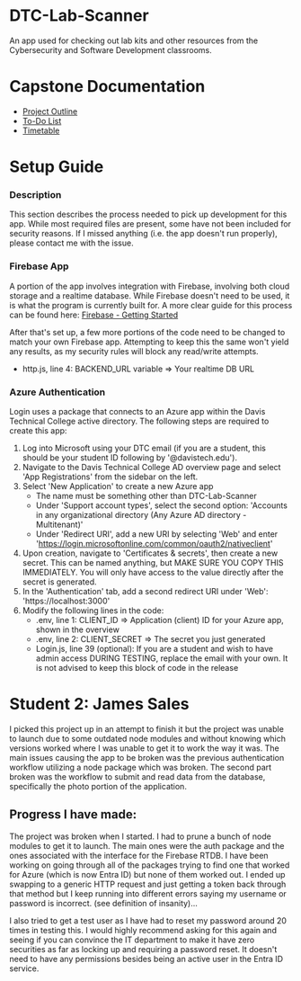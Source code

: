 # DTC-Lab-Scanner
An app used for checking out lab kits and other resources from the Cybersecurity and Software Development classrooms.

# Capstone Documentation
- [Project Outline](https://github.com/SafetyFlux/DTC-Lab-Scanner/blob/main/OUTLINE.md)
- [To-Do List](https://github.com/SafetyFlux/DTC-Lab-Scanner/blob/main/TODO.md)
- [Timetable](https://github.com/SafetyFlux/DTC-Lab-Scanner/blob/main/TIMETABLE.md)

# Setup Guide
### Description
This section describes the process needed to pick up development for this app. While most required files are present, some have not been included for security reasons. If I missed anything (i.e. the app doesn't run properly), please contact me with the issue.

### Firebase App
A portion of the app involves integration with Firebase, involving both cloud storage and a realtime database. While Firebase doesn't need to be used, it is what the program is currently built for. A more clear guide for this process can be found here: [Firebase - Getting Started](https://rnfirebase.io/)

After that's set up, a few more portions of the code need to be changed to match your own Firebase app. Attempting to keep this the same won't yield any results, as my security rules will block any read/write attempts.
- http.js, line 4: BACKEND_URL variable => Your realtime DB URL

### Azure Authentication
Login uses a package that connects to an Azure app within the Davis Technical College active directory. The following steps are required to create this app:
1. Log into Microsoft using your DTC email (if you are a student, this should be your student ID following by '@davistech.edu').
2. Navigate to the Davis Technical College AD overview page and select 'App Registrations' from the sidebar on the left.
3. Select 'New Application' to create a new Azure app
   - The name must be something other than DTC-Lab-Scanner
   - Under 'Support account types', select the second option: 'Accounts in any organizational directory (Any Azure AD directory - Multitenant)'
   - Under 'Redirect URI', add a new URI by selecting 'Web' and enter 'https://login.microsoftonline.com/common/oauth2/nativeclient'
4. Upon creation, navigate to 'Certificates & secrets', then create a new secret. This can be named anything, but MAKE SURE YOU COPY THIS IMMEDIATELY. You will only have access to the value directly after the secret is generated.
5. In the 'Authentication' tab, add a second redirect URI under 'Web': 'https://localhost:3000'
6. Modify the following lines in the code:
   - .env, line 1: CLIENT_ID => Application (client) ID for your Azure app, shown in the overview
   - .env, line 2: CLIENT_SECRET => The secret you just generated
   - Login.js, line 39 (optional): If you are a student and wish to have admin access DURING TESTING, replace the email with your own. It is not advised to keep this block of code in the release


# Student 2: James Sales
I picked this project up in an attempt to finish it but the project was unable to launch due to some outdated node modules and without knowing which versions worked where I was unable to get it to work the way it was. The main issues causing the app to be broken was the previous authentication workflow utilizing a node package which was broken. The second part broken was the workflow to submit and read data from the database, specifically the photo portion of the application.


## Progress I have made:
The project was broken when I started. I had to prune a bunch of node modules to get it to launch. The main ones were the auth package and the ones associated with the interface for the Firebase RTDB.  I have been working on going through all of the packages trying to find one that worked for Azure (which is now Entra ID) but none of them worked out. I ended up swapping to a generic HTTP request and just getting a token back through that method but I keep running into different errors saying my username or password is incorrect. (see definition of insanity)... 


I also tried to get a test user as I have had to reset my password around 20 times in testing this. I would highly recommend asking for this again and seeing if you can convince the IT department to make it have zero securities as far as locking up and requiring a password reset. It doesn't need to have any permissions besides being an active user in the Entra ID service.
